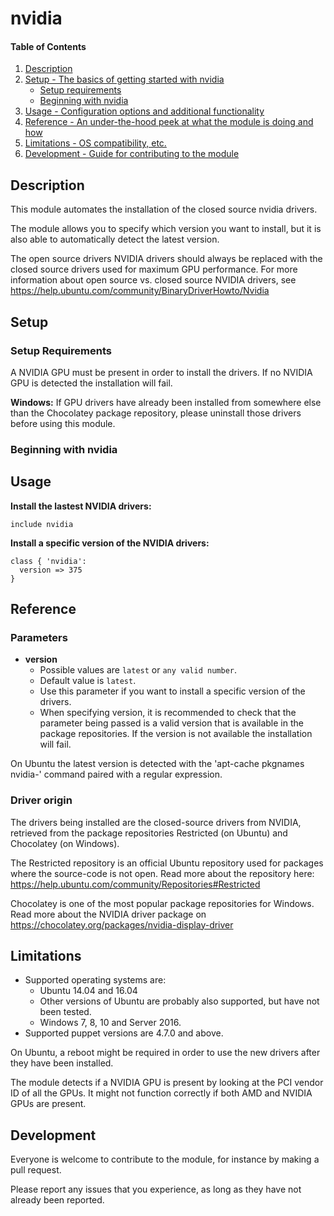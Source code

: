 # nvidia

#### Table of Contents

1. [Description](#description)
1. [Setup - The basics of getting started with nvidia](#setup)
    * [Setup requirements](#setup-requirements)
    * [Beginning with nvidia](#beginning-with-nvidia)
1. [Usage - Configuration options and additional functionality](#usage)
1. [Reference - An under-the-hood peek at what the module is doing and how](#reference)
1. [Limitations - OS compatibility, etc.](#limitations)
1. [Development - Guide for contributing to the module](#development)

## Description

This module automates the installation of the closed source nvidia drivers.

The module allows you to specify which version you want to install, but it is also able to automatically detect the latest version.

The open source drivers NVIDIA drivers should always be replaced with the closed source drivers used for maximum GPU performance. For more information about open source vs. closed source NVIDIA drivers, see <https://help.ubuntu.com/community/BinaryDriverHowto/Nvidia>

## Setup

### Setup Requirements
A NVIDIA GPU must be present in order to install the drivers. If no NVIDIA GPU is detected the installation will fail.

**Windows:** If GPU drivers have already been installed from somewhere else than the Chocolatey package repository, please uninstall those drivers before using this module.

### Beginning with nvidia



## Usage
**Install the lastest NVIDIA drivers:**

```
include nvidia
```

**Install a specific version of the NVIDIA drivers:**

```
class { 'nvidia':
  version => 375
}
```

## Reference

### Parameters

* **version**
  * Possible values are `latest` or `any valid number`.
  * Default value is `latest`.
  * Use this parameter if you want to install a specific version of the drivers.
  * When specifying version, it is recommended to check that the parameter being passed is a valid version that is available in the package repositories. If the version is not available the installation will fail.

On Ubuntu the latest version is detected with the 'apt-cache pkgnames nvidia-' command paired with a regular expression.

### Driver origin
The drivers being installed are the closed-source drivers from NVIDIA, retrieved from the package repositories Restricted (on Ubuntu) and Chocolatey (on Windows).

The Restricted repository is an official Ubuntu repository used for packages where the source-code is not open. Read more about the repository here: <https://help.ubuntu.com/community/Repositories#Restricted>

Chocolatey is one of the most popular package repositories for Windows. Read more about the NVIDIA driver package on <https://chocolatey.org/packages/nvidia-display-driver>

## Limitations
* Supported operating systems are:
  * Ubuntu 14.04 and 16.04
  * Other versions of Ubuntu are probably also supported, but have not been tested.
  * Windows 7, 8, 10 and Server 2016. 
* Supported puppet versions are 4.7.0 and above.

On Ubuntu, a reboot might be required in order to use the new drivers after they have been installed.

The module detects if a NVIDIA GPU is present by looking at the PCI vendor ID of all the GPUs. It might not function correctly if both AMD and NVIDIA GPUs are present.

## Development

Everyone is welcome to contribute to the module, for instance by making a pull request.

Please report any issues that you experience, as long as they have not already been reported.
